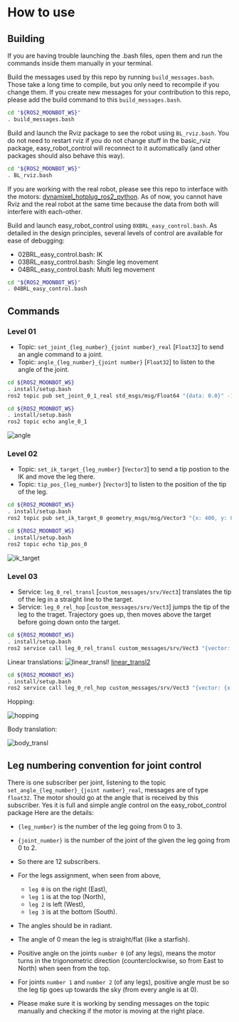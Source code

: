 # How to use

## Building

If you are having trouble launching the .bash files, open them and run the commands inside them manually in your terminal.

Build the messages used by this repo by running `build_messages.bash`. Those take a long time to compile, but you only need to recompile if you change them.
If you create new messages for your contribution to this repo, please add the build command to this `build_messages.bash`.

```bash
cd "${ROS2_MOONBOT_WS}" 
. build_messages.bash
```

Build and launch the Rviz package to see the robot using `BL_rviz.bash`. You do not need to restart rviz if you do not change stuff in the basic_rviz package, easy_robot_control will reconnect to it automatically (and other packages should also behave this way).

```bash
cd "${ROS2_MOONBOT_WS}" 
. BL_rviz.bash
```

If you are working with the real robot, please see this repo to interface with the motors: [dynamixel_hotplug_ros2_python](https://github.com/hubble14567/dynamixel_hotplug_ros2_python). As of now, you cannot have Rviz and the real robot at the same time because the data from both will interfere with each-other.

Build and launch easy_robot_control using `0XBRL_easy_control.bash`. As detailed in the design principles, several levels of control are available for ease of debugging:
- 02BRL_easy_control.bash: IK 
- 03BRL_easy_control.bash: Single leg movement
- 04BRL_easy_control.bash: Multi leg movement

```bash
cd "${ROS2_MOONBOT_WS}" 
. 04BRL_easy_control.bash
```

## Commands

### Level 01

- Topic: `set_joint_{leg_number}_{joint number}_real` [`Float32`] to send an angle command to a joint.
- Topic: `angle_{leg_number}_{joint number}` [`Float32`] to listen to the angle of the joint.

```bash
cd ${ROS2_MOONBOT_WS}
. install/setup.bash
ros2 topic pub set_joint_0_1_real std_msgs/msg/Float64 "{data: 0.0}" -1
```

```bash
cd ${ROS2_MOONBOT_WS}
. install/setup.bash
ros2 topic echo angle_0_1
```
![angle](https://github.com/Space-Robotics-Laboratory/moonbot_software/assets/70491689/183d3cb1-420e-4da9-a490-9b98621b79a5)


### Level 02

- Topic: `set_ik_target_{leg_number}` [`Vector3`] to send a tip postion to the IK and move the leg there.
- Topic: `tip_pos_{leg_number}` [`Vector3`] to listen to the position of the tip of the leg.

```bash
cd ${ROS2_MOONBOT_WS}
. install/setup.bash
ros2 topic pub set_ik_target_0 geometry_msgs/msg/Vector3 "{x: 400, y: 0, z: -100}" -1
```

```bash
cd ${ROS2_MOONBOT_WS}
. install/setup.bash
ros2 topic echo tip_pos_0
```
![ik_target](https://github.com/Space-Robotics-Laboratory/moonbot_software/assets/70491689/669b9239-099e-4af0-a420-506093914845)


### Level 03

- Service: `leg_0_rel_transl` [`custom_messages/srv/Vect3`] translates the tip of the leg in a straight line to the target.
- Service: `leg_0_rel_hop` [`custom_messages/srv/Vect3`] jumps the tip of the leg to the traget. Trajectory goes up, then moves above the target before going down onto the target.

```bash
cd ${ROS2_MOONBOT_WS}
. install/setup.bash
ros2 service call leg_0_rel_transl custom_messages/srv/Vect3 "{vector: {x: 400, y: 0, z: -100}}"
```
Linear translations:
![linear_transl](https://github.com/Space-Robotics-Laboratory/moonbot_software/assets/70491689/fd651f9c-3635-4757-a612-c663f727635e)!
[linear_transl2](https://github.com/Space-Robotics-Laboratory/moonbot_software/assets/70491689/e7e17a1d-5f11-4bc3-b8ca-049189c212f7)



```bash
cd ${ROS2_MOONBOT_WS}
. install/setup.bash
ros2 service call leg_0_rel_hop custom_messages/srv/Vect3 "{vector: {x: 400, y: 100, z: -100}}"
```

Hopping:

![hopping](https://github.com/Space-Robotics-Laboratory/moonbot_software/assets/70491689/53dca6dc-381f-4ea3-8e5e-65317960c45c)

Body translation:

![body_transl](https://github.com/Space-Robotics-Laboratory/moonbot_software/assets/70491689/8f74a0f2-4a54-4997-bcdc-a1e6e6634cfc)

## Leg numbering convention for joint control

There is one subscriber per joint, listening to the topic `set_angle_{leg_number}_{joint number}_real`, 
messages are of type `float32`. The motor should go at the angle that is received by this subscriber. 
Yes it is full and simple angle control on the easy_robot_control package Here are the details:
- `{leg_number}` is the number of the leg going from 0 to 3.
- `{joint_number}` is the number of the joint of the given the leg going from 0 to 2.
- So there are 12 subscribers.

- For the legs assignment, when seen from above, 
  - `leg 0` is on the right (East), 
  - `leg 1` is at the top (North),
  - `leg 2` is left (West), 
  - `leg 3` is at the bottom (South).

- The angles should be in radiant.

- The angle of 0 mean the leg is straight/flat (like a starfish).

- Positive angle on the joints `number 0` (of any legs), means the motor turns in the trigonometric direction 
(counterclockwise, so from East to North) when seen from the top.
- For joints `number 1` and `number 2` (of any legs), positive angle must be so the leg tip goes up towards the sky (from every angle is at 0).

- Please make sure it is working by sending messages on the topic manually and checking if the motor is moving at the right place.

